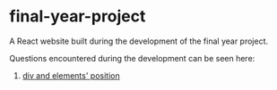 # final-year-project
A React website built during the development of the final year project.

Questions encountered during the development can be seen here:
1. [div and elements' position](./question-encounter/div-and-layout)
